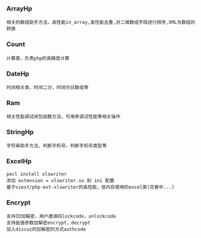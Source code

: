 ### ArrayHp
    相关的数组助手方法，高性能in_array,高性能去重,对二维数组字段进行排序,XML与数组的转换
### Count
    计算类，负责php的高精度计算
### DateHp
    时间相关类，时间二分，时间分日数组等
### Ram
    相关性能调试闭包函数方法，可用来调试性能等相关操作
### StringHp
    字符串助手方法，判断手机号，判断手机号类型等
### ExcelHp
    pecl install xlswriter
    添加 extension = xlswriter.so 到 ini 配置
    基于viest/php-ext-xlswriter的高性能，低内存使用的excel类(完善中...)
### Encrypt
    支持ID加解密，用户邀请码lockcode，unlockcode
    支持盐值参数加解密encrypt，decrypt
    加入discuz的加解密的方式authcode